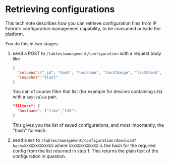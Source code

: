# Retrieving configurations

This tech note describes how you can retrieve configuration files from IP Fabric’s configuration management capability, to be consumed outside the platform.

You do this in two stages:

1. send a POST to `/tables/management/configuration` with a request body like

    ```json
    {
      "columns":["_id", "hash", "hostname", "lastChange", "lastCheck", "reason", "sn", "status"],
      "snapshot":"$last"
    }
    ```

    You can of course filter that list (for example for devices containing `L36`) with a `key:value` pair.

    ```json
    "filters": {
      "hostname": ["like","L36"]
    }
    ```

    This gives you the list of saved configurations, and most importantly, the "hash" for each.

2. send a `GET` to `/tables/management/configuration/download?hash=XXXXXXXXXXXXX` where `XXXXXXXXXXXXX` is the hash for the required config from the list returned in step 1. This returns the plain text of the configuration in question.
